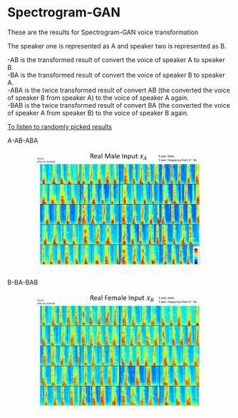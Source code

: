 # Spectrogram-GAN
These are the results for Spectrogram-GAN voice transformation

The speaker one is represented as A and speaker two is represented as B. 

-AB is the transformed result of convert the voice of speaker A to speaker B. <br>
-BA is the transformed result of convert the voice of speaker B to speaker A. <br>
-ABA is the twice transformed result of convert AB (the converted the voice of speaker B from speaker A) to the voice of speaker A again. <br>
-BAB is the twice transformed result of convert BA (the converted the voice of speaker A from speaker B) to the voice of speaker B again. <br>

[To listen to randomly picked results](http://nbviewer.jupyter.org/github/Yolanda-Gao/Spectrogram-GAN/blob/master/VoiceGAN%20result.ipynb?flush_cache=true)

A-AB-ABA
![result1](A-AB-ABA1.gif)

B-BA-BAB
![result1](B-BA-BAB1.gif)


